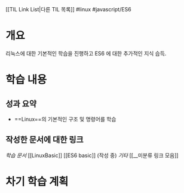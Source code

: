 [[TIL Link List|다른 TIL 목록]]
#linux #javascript/ES6

# 개요
리눅스에 대한 기본적인 학습을 진행하고 ES6 에 대한 추가적인 지식 습득.

# 학습 내용
## 성과 요약
- ==Linux==의 기본적인 구조 및 명령어를 학습

## 작성한 문서에 대한 링크
*학습 문서*
[[LinuxBasic]]
[[ES6 basic]] (작성 중)
*기타*
[[__미분류 링크 모음]]

# 차기 학습 계획